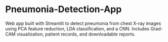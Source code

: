# Pneumonia-Detection-App
Web app built with Streamlit to detect pneumonia from chest X-ray images using PCA feature reduction, LDA classification, and a CNN. Includes Grad-CAM visualization, patient records, and downloadable reports.
